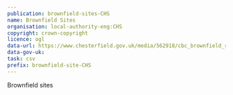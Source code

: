 ```yaml
---
publication: brownfield-sites-CHS
name: Brownfield Sites
organisation: local-authority-eng:CHS
copyright: crown-copyright
licence: ogl
data-url: https://www.chesterfield.gov.uk/media/562918/cbc_brownfield_register.csv
data-gov-uk: 
task: csv
prefix: brownfield-site-CHS
---
```


Brownfield sites

